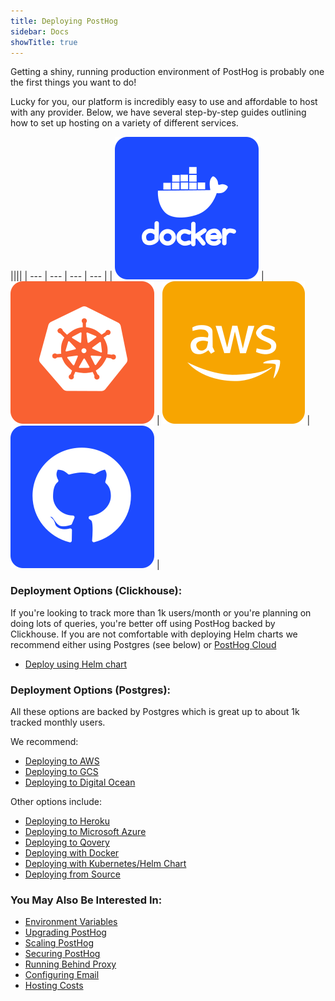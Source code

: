 ```yaml
---
title: Deploying PostHog
sidebar: Docs
showTitle: true
---
```



Getting a shiny, running production environment of PostHog is probably one the first things you want to do!

Lucky for you, our platform is incredibly easy to use and affordable to host with any provider. Below, we have several step-by-step guides outlining how to set up hosting on a variety of different services.

<span class='table-no-borders'>

||||
| --- | --- | --- | --- |
| [![](../../src/images/deploy-docker.svg)](/docs/deployment/deploy-docker) | [![](../../src/images/deploy-kubernetes.svg)](/docs/deployment/deploy-kubernetes) | [![](../../src/images/deploy-aws.svg)](/docs/deployment/deploy-aws) | [![](../../src/images/deploy-source.svg)](/docs/deployment/deploy-source) |

</span>


### **Deployment Options (Clickhouse):**

If you're looking to track more than 1k users/month or you're planning on doing lots of queries, you're better off using PostHog backed by Clickhouse. If you are not comfortable with deploying Helm charts we recommend either using Postgres (see below) or [PostHog Cloud](/pricing)

- [Deploy using Helm chart](https://github.com/PostHog/charts-clickhouse)

### **Deployment Options (Postgres):**

All these options are backed by Postgres which is great up to about 1k tracked monthly users.

We recommend:

- [Deploying to AWS](/docs/deployment/deploy-aws)
- [Deploying to GCS](/docs/deployment/deploy-gcs)
- [Deploying to Digital Ocean](/docs/deployment/deploy-digital-ocean)

Other options include: 

- [Deploying to Heroku](/docs/deployment/deploy-heroku)
- [Deploying to Microsoft Azure](/docs/deployment/deploy-azure)
- [Deploying to Qovery](/docs/deployment/deploy-qovery)
- [Deploying with Docker](/docs/deployment/deploy-docker)
- [Deploying with Kubernetes/Helm Chart](/docs/deployment/deploy-kubernetes)
- [Deploying from Source](/docs/deployment/deploy-source)


### **You May Also Be Interested In:**

- [Environment Variables](/docs/configuring-posthog/environment-variables)
- [Upgrading PostHog](/docs/configuring-posthog/upgrading-posthog)
- [Scaling PostHog](/docs/configuring-posthog/scaling-posthog)
- [Securing PostHog](/docs/configuring-posthog/securing-posthog)
- [Running Behind Proxy](/docs/configuring-posthog/running-behind-proxy)
- [Configuring Email](/docs/configuring-posthog/email)
- [Hosting Costs](/docs/deployment/hosting-costs)
